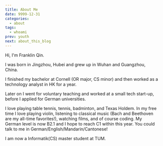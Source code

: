 ```yaml
---
title: About Me
date: 9999-12-31
categories:
  - about
tags:
  - whoami
prev: youth
next: about_this_blog
---
```


Hi, I'm Franklin Qin.

<!-- more -->

I was born in Jingzhou, Hubei and grew up in Wuhan and Guangzhou, China.

I finished my bachelor at Cornell (OR major, CS minor) and then worked as a technology analyst in HK for a year.

Later on I went for voluntary teaching and worked at a small tech start-up, before I applied for German universities.

I love playing table tennis, tennis, badminton, and Texas Holdem. In my free time I love playing violin, listening to classical music (Bach and Beethoven are my all-time favorites!), watching films, and of course coding. My German level is now B2.1 and I hope to reach C1 within this year. You could talk to me in German/English/Mandarin/Cantonese!

I am now a Informatik(CS) master student at TUM.
